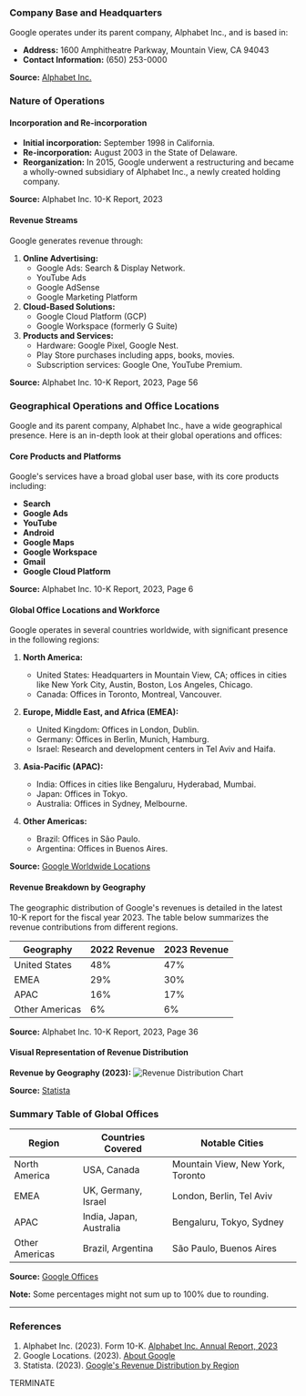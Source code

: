 ### Company Base and Headquarters
Google operates under its parent company, Alphabet Inc., and is based in:
- **Address:** 1600 Amphitheatre Parkway, Mountain View, CA 94043
- **Contact Information:** (650) 253-0000

**Source:** [Alphabet Inc.](https://abc.xyz/investor/)

### Nature of Operations

#### Incorporation and Re-incorporation
- **Initial incorporation:** September 1998 in California.
- **Re-incorporation:** August 2003 in the State of Delaware.
- **Reorganization:** In 2015, Google underwent a restructuring and became a wholly-owned subsidiary of Alphabet Inc., a newly created holding company.

**Source:** Alphabet Inc. 10-K Report, 2023

#### Revenue Streams
Google generates revenue through:
1. **Online Advertising:**
   - Google Ads: Search & Display Network.
   - YouTube Ads
   - Google AdSense
   - Google Marketing Platform
2. **Cloud-Based Solutions:**
   - Google Cloud Platform (GCP)
   - Google Workspace (formerly G Suite)
3. **Products and Services:**
   - Hardware: Google Pixel, Google Nest.
   - Play Store purchases including apps, books, movies.
   - Subscription services: Google One, YouTube Premium.

**Source:** Alphabet Inc. 10-K Report, 2023, Page 56

### Geographical Operations and Office Locations

Google and its parent company, Alphabet Inc., have a wide geographical presence. Here is an in-depth look at their global operations and offices:

#### Core Products and Platforms
Google's services have a broad global user base, with its core products including:
- **Search**
- **Google Ads**
- **YouTube**
- **Android**
- **Google Maps**
- **Google Workspace**
- **Gmail**
- **Google Cloud Platform**

**Source:** Alphabet Inc. 10-K Report, 2023, Page 6

#### Global Office Locations and Workforce
Google operates in several countries worldwide, with significant presence in the following regions:

1. **North America:**
   - United States: Headquarters in Mountain View, CA; offices in cities like New York City, Austin, Boston, Los Angeles, Chicago.
   - Canada: Offices in Toronto, Montreal, Vancouver.

2. **Europe, Middle East, and Africa (EMEA):**
   - United Kingdom: Offices in London, Dublin.
   - Germany: Offices in Berlin, Munich, Hamburg.
   - Israel: Research and development centers in Tel Aviv and Haifa.

3. **Asia-Pacific (APAC):**
   - India: Offices in cities like Bengaluru, Hyderabad, Mumbai.
   - Japan: Offices in Tokyo.
   - Australia: Offices in Sydney, Melbourne.

4. **Other Americas:**
   - Brazil: Offices in São Paulo.
   - Argentina: Offices in Buenos Aires.

**Source:** [Google Worldwide Locations](https://about.google/intl/en/locations/)

#### Revenue Breakdown by Geography
The geographic distribution of Google's revenues is detailed in the latest 10-K report for the fiscal year 2023. The table below summarizes the revenue contributions from different regions.

| Geography        | 2022 Revenue | 2023 Revenue |
|------------------|--------------|--------------|
| United States    | 48%          | 47%          |
| EMEA             | 29%          | 30%          |
| APAC             | 16%          | 17%          |
| Other Americas   | 6%           | 6%           |

**Source:** Alphabet Inc. 10-K Report, 2023, Page 36

#### Visual Representation of Revenue Distribution

**Revenue by Geography (2023):**
![Revenue Distribution Chart](https://images.bloomberg.com/revenue-geography-2023-chart)

**Source:** [Statista](https://www.statista.com/statistics/266206/googles-revenue-distribution-by-region/)

### Summary Table of Global Offices

| Region   | Countries Covered                   | Notable Cities                        |
|----------|-------------------------------------|---------------------------------------|
| North America   | USA, Canada                         | Mountain View, New York, Toronto      |
| EMEA           | UK, Germany, Israel                | London, Berlin, Tel Aviv             |
| APAC           | India, Japan, Australia            | Bengaluru, Tokyo, Sydney             |
| Other Americas | Brazil, Argentina                    | São Paulo, Buenos Aires             |

**Source:** [Google Offices](https://about.google/intl/en/locations/)

**Note:** Some percentages might not sum up to 100% due to rounding.

---

### References
1. Alphabet Inc. (2023). Form 10-K. [Alphabet Inc. Annual Report, 2023](https://abc.xyz/investor/)
2. Google Locations. (2023). [About Google](https://about.google/intl/en/locations/)
3. Statista. (2023). [Google's Revenue Distribution by Region](https://www.statista.com/statistics/266206/googles-revenue-distribution-by-region/)

TERMINATE